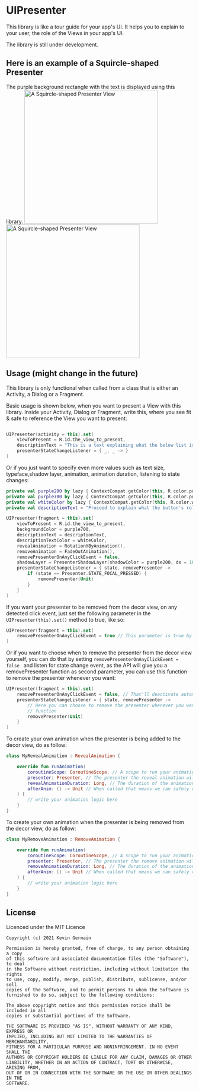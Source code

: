 # UIPresenter

This library is like a tour guide for your app's UI. It helps you to explain to your user, the role
of the Views in your app's UI.

The library is still under development.

## Here is an example of a Squircle-shaped Presenter

The purple background rectangle with the text is displayed using this library.
<img src="/screenshots/device-2021-12-08-095612.png" alt="A Squircle-shaped Presenter View" width="360" />
<img src="/screenshots/device-2021-12-08-095720.png" alt="A Squircle-shaped Presenter View" width="360" />

## Usage (might change in the future)

This library is only functional when called from a class that is either an Activity, a Dialog or a
Fragment.

Basic usage is shown below, when you want to present a View with this library. Inside your Activity,
Dialog or Fragment, write this, where you see fit & safe to reference the View you want to present:

```kotlin

UIPresenter(activity = this).set(
    viewToPresent = R.id.the_view_to_present,
    descriptionText = "This is a text explaining what the below list is",
    presenterStateChangeListener = { _, _ -> }
)
```

Or if you just want to specify even more values such as text size, typeface,shadow layer, animation,
animation duration, listening to state changes:

```kotlin
private val purple200 by lazy { ContextCompat.getColor(this, R.color.purple_200) }
private val purple700 by lazy { ContextCompat.getColor(this, R.color.purple_700) }
private val whiteColor by lazy { ContextCompat.getColor(this, R.color.white) }
private val descriptionText = "Proceed to explain what the button's role is"

UIPresenter(fragment = this).set(
    viewToPresent = R.id.the_view_to_present,
    backgroundColor = purple700,
    descriptionText = descriptionText,
    descriptionTextColor = whiteColor,
    revealAnimation = RotationYByAnimation(),
    removeAnimation = FadeOutAnimation(),
    removePresenterOnAnyClickEvent = false,
    shadowLayer = PresenterShadowLayer(shadowColor = purple200, dx = 10f, radius = 10f),
    presenterStateChangeListener = { state, removePresenter ->
        if (state == Presenter.STATE_FOCAL_PRESSED) {
            removePresenter(Unit)
        }
    }
)
```

If you want your presenter to be removed from the decor view, on any detected click event, just set
the following parameter in the ````UIPresenter(this).set()```` method to true, like so:

````kotlin
UIPresenter(fragment = this).set(
    removePresenterOnAnyClickEvent = true // This parameter is true by default in the API
)
````

Or if you want to choose when to remove the presenter from the decor view yourself, you can do that
by setting ```removePresenterOnAnyClickEvent = false ``` and listen for state change event, as the
API will give you a removePresenter function as second parameter, you can use this function to
remove the presenter whenever you want:

````Kotlin
UIPresenter(fragment = this).set(
    removePresenterOnAnyClickEvent = false, // That'll deactivate automatic removal on any click event
    presenterStateChangeListener = { state, removePresenter ->
        // Here you can choose to remove the presenter whenever you want by calling the below
        // function
        removePresenter(Unit)
    }
)
````

To create your own animation when the presenter is being added to the decor view, do as follow:

````kotlin
class MyRevealAnimation : RevealAnimation {

    override fun runAnimation(
        coroutineScope: CoroutineScope, // A scope to run your animation in, if you want
        presenter: Presenter, // The presenter the reveal animation will run on
        revealAnimationDuration: Long, // The duration of the animation
        afterAnim: () -> Unit // When called that means we can safely consider this animation to be done
    ) {
        // write your animation logic here
    }
}
````

To create your own animation when the presenter is being removed from the decor view, do as follow:

````kotlin
class MyRemoveAnimation : RemoveAnimation {

    override fun runAnimation(
        coroutineScope: CoroutineScope, // A scope to run your animation in, if you want
        presenter: Presenter, // The presenter the remove animation will run on
        removeAnimationDuration: Long, // The duration of the animation
        afterAnim: () -> Unit // When called that means we can safely consider this animation to be done
    ) {
        // write your animation logic here
    }
}
````

## License

Licenced under the MIT Licence

```
Copyright (c) 2021 Kevin Germain

Permission is hereby granted, free of charge, to any person obtaining a copy
of this software and associated documentation files (the "Software"), to deal
in the Software without restriction, including without limitation the rights
to use, copy, modify, merge, publish, distribute, sublicense, and/or sell
copies of the Software, and to permit persons to whom the Software is
furnished to do so, subject to the following conditions:

The above copyright notice and this permission notice shall be included in all
copies or substantial portions of the Software.

THE SOFTWARE IS PROVIDED "AS IS", WITHOUT WARRANTY OF ANY KIND, EXPRESS OR
IMPLIED, INCLUDING BUT NOT LIMITED TO THE WARRANTIES OF MERCHANTABILITY,
FITNESS FOR A PARTICULAR PURPOSE AND NONINFRINGEMENT. IN NO EVENT SHALL THE
AUTHORS OR COPYRIGHT HOLDERS BE LIABLE FOR ANY CLAIM, DAMAGES OR OTHER
LIABILITY, WHETHER IN AN ACTION OF CONTRACT, TORT OR OTHERWISE, ARISING FROM,
OUT OF OR IN CONNECTION WITH THE SOFTWARE OR THE USE OR OTHER DEALINGS IN THE
SOFTWARE.
```